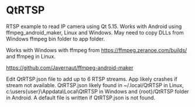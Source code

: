 # QtRTSP

RTSP example to read IP camera using Qt 5.15.  Works with Android using ffmpeg_android_maker, Linux and Windows.  May need to copy DLLs from Windows ffmpeg bin folder to app folder.

Works with Windows with ffmpeg from https://ffmpeg.zeranoe.com/builds/ and ffmpeg in Linux.

https://github.com/Javernaut/ffmpeg-android-maker

Edit QtRTSP.json file to add up to 6 RTSP streams.  App likely crashes if stream not available.  QtRTSP.json likely found in ~/.local/QtRTSP in Linux, c:\users\{user}\Appdata\Local\QtRTSP in Windows and {root}/QtRTSP folder in Android.  A default file is written if QtRTSP.json is not found.
